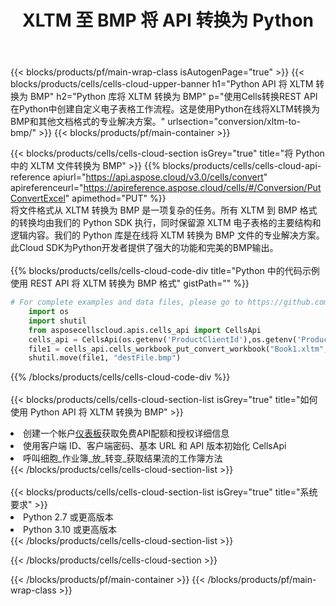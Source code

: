 ﻿---
title:  XLTM 至 BMP 将 API 转换为 Python
description: 使用Aspose.Cells Cloud SDK for Python将XLTM格式文件转换为BMP格式文件。
url: /zh/python/conversion/xltm-to-bmp/
---
{{< blocks/products/pf/main-wrap-class isAutogenPage="true" >}}
{{< blocks/products/cells/cells-cloud-upper-banner h1="Python API 将 XLTM 转换为 BMP" h2="Python 库将 XLTM 转换为 BMP" p="使用Cells转换REST API在Python中创建自定义电子表格工作流程。这是使用Python在线将XLTM转换为BMP和其他文档格式的专业解决方案。" urlsection="conversion/xltm-to-bmp/" >}}
{{< blocks/products/pf/main-container >}}

{{< blocks/products/cells/cells-cloud-section isGrey="true" title="将 Python 中的 XLTM 文件转换为 BMP" >}}
{{% blocks/products/cells/cells-cloud-api-reference apiurl="https://api.aspose.cloud/v3.0/cells/convert" apireferenceurl="https://apireference.aspose.cloud/cells/#/Conversion/PutConvertExcel" apimethod="PUT" %}}
<br/>
将文件格式从 XLTM 转换为 BMP 是一项复杂的任务。所有 XLTM 到 BMP 格式的转换均由我们的 Python SDK 执行，同时保留源 XLTM 电子表格的主要结构和逻辑内容。我们的 Python 库是在线将 XLTM 转换为 BMP 文件的专业解决方案。此Cloud SDK为Python开发者提供了强大的功能和完美的BMP输出。
<br/>
<br/>
{{% blocks/products/cells/cells-cloud-code-div title="Python 中的代码示例使用 REST API 将 XLTM 转换为 BMP 格式" gistPath="" %}}
 
```python
# For complete examples and data files, please go to https://github.com/aspose-cells-cloud/aspose-cells-cloud-python/
    import os
    import shutil
    from asposecellscloud.apis.cells_api import CellsApi
    cells_api = CellsApi(os.getenv('ProductClientId'),os.getenv('ProductClientSecret'))
    file1 = cells_api.cells_workbook_put_convert_workbook("Book1.xltm",format="bmp")
    shutil.move(file1, "destFile.bmp")     
```
 
{{% /blocks/products/cells/cells-cloud-code-div %}}
<br/>
<br/>
{{< blocks/products/cells/cells-cloud-section-list isGrey="true" title="如何使用 Python API 将 XLTM 转换为 BMP" >}}
<li>创建一个帐户<a href="https://dashboard.aspose.cloud/">仪表板</a>获取免费API配额和授权详细信息</li>
<li>使用客户端 ID、客户端密码、基本 URL 和 API 版本初始化 CellsApi</li>
<li>呼叫细胞_作业簿_放_转变_获取结果流的工作簿方法</li>
{{< /blocks/products/cells/cells-cloud-section-list >}}
<br/>
<br/>
{{< blocks/products/cells/cells-cloud-section-list isGrey="true" title="系统要求" >}}
<li>Python 2.7 或更高版本</li>
<li>Python 3.10 或更高版本</li>
{{< /blocks/products/cells/cells-cloud-section-list >}}

{{< /blocks/products/cells/cells-cloud-section >}}

{{< /blocks/products/pf/main-container >}}
{{< /blocks/products/pf/main-wrap-class >}}
